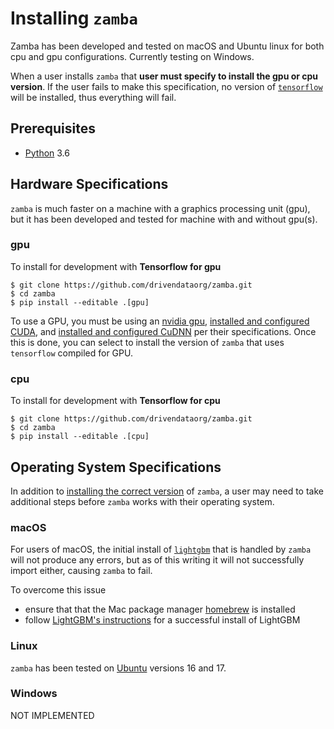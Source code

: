 # Installing `zamba`


Zamba has been developed and tested on macOS and Ubuntu linux for both cpu and
gpu configurations. Currently testing on Windows.

When a user installs `zamba` that **user must specify to install the gpu or cpu
 version**. If the user fails to make this specification, no version of
[`tensorflow`](https://www.tensorflow.org/) will be installed, thus everything
will fail.

## Prerequisites

 - [Python](https://www.python.org/) 3.6

## Hardware Specifications
<a name="hardware"></a>

`zamba` is much faster on a machine with a graphics processing unit (gpu), but
 it has been developed and tested for machine with and without gpu(s).


### gpu

To install for development with **Tensorflow for gpu**
```
$ git clone https://github.com/drivendataorg/zamba.git
$ cd zamba
$ pip install --editable .[gpu]
```

To use a GPU, you must be using an
[nvidia gpu](https://www.nvidia.com/Download/index.aspx?lang=en-us),
[installed and configured CUDA](https://developer.nvidia.com/cuda-downloads),
and [installed and configured CuDNN](https://developer.nvidia.com/cudnn) per
their specifications. Once this is done, you can select to install the version
 of `zamba` that uses `tensorflow` compiled for GPU.

### cpu

To install for development with **Tensorflow for cpu**
```
$ git clone https://github.com/drivendataorg/zamba.git
$ cd zamba
$ pip install --editable .[cpu]
```

## Operating System Specifications

In addition to [installing the correct version](#hardware) of `zamba`, a user
may need
to
take additional steps before `zamba` works with their operating system.

### macOS

For users of macOS, the initial install of
[`lightgbm`](https://github.com/Microsoft/LightGBM/tree/master/python-package)
that is handled by `zamba` will not produce any errors, but as of this writing
it will not successfully import either, causing `zamba` to fail.

To overcome this issue
 - ensure that that the Mac package manager [homebrew](https://brew.sh/) is
 installed
 - follow [LightGBM's instructions](http://lightgbm.readthedocs.io/en/latest/Installation-Guide.html#macos) for a successful install of LightGBM

### Linux

`zamba` has been tested on [Ubuntu](https://www.ubuntu.com/) versions 16 and 17.

### Windows

NOT IMPLEMENTED